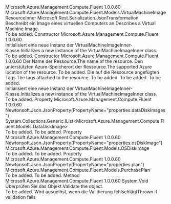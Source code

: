 <Type Name="VirtualMachineImageInner" FullName="Microsoft.Azure.Management.Compute.Fluent.Models.VirtualMachineImageInner">
  <TypeSignature Language="C#" Value="public class VirtualMachineImageInner : Microsoft.Azure.Management.Compute.Fluent.Models.VirtualMachineImageResourceInner" />
  <TypeSignature Language="ILAsm" Value=".class public auto ansi beforefieldinit VirtualMachineImageInner extends Microsoft.Azure.Management.Compute.Fluent.Models.VirtualMachineImageResourceInner" />
  <TypeSignature Language="DocId" Value="T:Microsoft.Azure.Management.Compute.Fluent.Models.VirtualMachineImageInner" />
  <TypeSignature Language="VB.NET" Value="Public Class VirtualMachineImageInner&#xA;Inherits VirtualMachineImageResourceInner" />
  <TypeSignature Language="F#" Value="type VirtualMachineImageInner = class&#xA;    inherit VirtualMachineImageResourceInner" />
  <AssemblyInfo>
    <AssemblyName>Microsoft.Azure.Management.Compute.Fluent</AssemblyName>
    <AssemblyVersion>1.0.0.60</AssemblyVersion>
  </AssemblyInfo>
  <Base>
    <BaseTypeName>Microsoft.Azure.Management.Compute.Fluent.Models.VirtualMachineImageResourceInner</BaseTypeName>
  </Base>
  <Interfaces />
  <Attributes>
    <Attribute>
      <AttributeName>Microsoft.Rest.Serialization.JsonTransformation</AttributeName>
    </Attribute>
  </Attributes>
  <Docs>
    <summary>
            <span data-ttu-id="b199b-101">Beschreibt ein Image eines virtuellen Computers an.</span><span class="sxs-lookup"><span data-stu-id="b199b-101">Describes a Virtual Machine Image.</span></span>
            </summary>
    <remarks>To be added.</remarks>
  </Docs>
  <Members>
    <Member MemberName=".ctor">
      <MemberSignature Language="C#" Value="public VirtualMachineImageInner ();" />
      <MemberSignature Language="ILAsm" Value=".method public hidebysig specialname rtspecialname instance void .ctor() cil managed" />
      <MemberSignature Language="DocId" Value="M:Microsoft.Azure.Management.Compute.Fluent.Models.VirtualMachineImageInner.#ctor" />
      <MemberSignature Language="VB.NET" Value="Public Sub New ()" />
      <MemberType>Constructor</MemberType>
      <AssemblyInfo>
        <AssemblyName>Microsoft.Azure.Management.Compute.Fluent</AssemblyName>
        <AssemblyVersion>1.0.0.60</AssemblyVersion>
      </AssemblyInfo>
      <Parameters />
      <Docs>
        <summary>
            <span data-ttu-id="b199b-102">Initialisiert eine neue Instanz der VirtualMachineImageInner-Klasse.</span><span class="sxs-lookup"><span data-stu-id="b199b-102">Initializes a new instance of the VirtualMachineImageInner class.</span></span>
            </summary>
        <remarks>To be added.</remarks>
      </Docs>
    </Member>
    <Member MemberName=".ctor">
      <MemberSignature Language="C#" Value="public VirtualMachineImageInner (string name, string location, string id = null, System.Collections.Generic.IDictionary&lt;string,string&gt; tags = null, Microsoft.Azure.Management.Compute.Fluent.Models.PurchasePlan plan = null, Microsoft.Azure.Management.Compute.Fluent.Models.OSDiskImage osDiskImage = null, System.Collections.Generic.IList&lt;Microsoft.Azure.Management.Compute.Fluent.Models.DataDiskImage&gt; dataDiskImages = null);" />
      <MemberSignature Language="ILAsm" Value=".method public hidebysig specialname rtspecialname instance void .ctor(string name, string location, string id, class System.Collections.Generic.IDictionary`2&lt;string, string&gt; tags, class Microsoft.Azure.Management.Compute.Fluent.Models.PurchasePlan plan, class Microsoft.Azure.Management.Compute.Fluent.Models.OSDiskImage osDiskImage, class System.Collections.Generic.IList`1&lt;class Microsoft.Azure.Management.Compute.Fluent.Models.DataDiskImage&gt; dataDiskImages) cil managed" />
      <MemberSignature Language="DocId" Value="M:Microsoft.Azure.Management.Compute.Fluent.Models.VirtualMachineImageInner.#ctor(System.String,System.String,System.String,System.Collections.Generic.IDictionary{System.String,System.String},Microsoft.Azure.Management.Compute.Fluent.Models.PurchasePlan,Microsoft.Azure.Management.Compute.Fluent.Models.OSDiskImage,System.Collections.Generic.IList{Microsoft.Azure.Management.Compute.Fluent.Models.DataDiskImage})" />
      <MemberSignature Language="F#" Value="new Microsoft.Azure.Management.Compute.Fluent.Models.VirtualMachineImageInner : string * string * string * System.Collections.Generic.IDictionary&lt;string, string&gt; * Microsoft.Azure.Management.Compute.Fluent.Models.PurchasePlan * Microsoft.Azure.Management.Compute.Fluent.Models.OSDiskImage * System.Collections.Generic.IList&lt;Microsoft.Azure.Management.Compute.Fluent.Models.DataDiskImage&gt; -&gt; Microsoft.Azure.Management.Compute.Fluent.Models.VirtualMachineImageInner" Usage="new Microsoft.Azure.Management.Compute.Fluent.Models.VirtualMachineImageInner (name, location, id, tags, plan, osDiskImage, dataDiskImages)" />
      <MemberType>Constructor</MemberType>
      <AssemblyInfo>
        <AssemblyName>Microsoft.Azure.Management.Compute.Fluent</AssemblyName>
        <AssemblyVersion>1.0.0.60</AssemblyVersion>
      </AssemblyInfo>
      <Parameters>
        <Parameter Name="name" Type="System.String" />
        <Parameter Name="location" Type="System.String" />
        <Parameter Name="id" Type="System.String" />
        <Parameter Name="tags" Type="System.Collections.Generic.IDictionary&lt;System.String,System.String&gt;" />
        <Parameter Name="plan" Type="Microsoft.Azure.Management.Compute.Fluent.Models.PurchasePlan" />
        <Parameter Name="osDiskImage" Type="Microsoft.Azure.Management.Compute.Fluent.Models.OSDiskImage" />
        <Parameter Name="dataDiskImages" Type="System.Collections.Generic.IList&lt;Microsoft.Azure.Management.Compute.Fluent.Models.DataDiskImage&gt;" />
      </Parameters>
      <Docs>
        <param name="name"><span data-ttu-id="b199b-103">Der Name der Ressource.</span><span class="sxs-lookup"><span data-stu-id="b199b-103">The name of the resource.</span></span></param>
        <param name="location"><span data-ttu-id="b199b-104">Den unterstützten Azure-Speicherort der Ressource.</span><span class="sxs-lookup"><span data-stu-id="b199b-104">The supported Azure location of the resource.</span></span></param>
        <param name="id">To be added.</param>
        <param name="tags"><span data-ttu-id="b199b-105">Die auf die Ressource angefügten Tags.</span><span class="sxs-lookup"><span data-stu-id="b199b-105">The tags attached to the resource.</span></span></param>
        <param name="plan">To be added.</param>
        <param name="osDiskImage">To be added.</param>
        <param name="dataDiskImages">To be added.</param>
        <summary>
            <span data-ttu-id="b199b-106">Initialisiert eine neue Instanz der VirtualMachineImageInner-Klasse.</span><span class="sxs-lookup"><span data-stu-id="b199b-106">Initializes a new instance of the VirtualMachineImageInner class.</span></span>
            </summary>
        <remarks>To be added.</remarks>
      </Docs>
    </Member>
    <Member MemberName="DataDiskImages">
      <MemberSignature Language="C#" Value="public System.Collections.Generic.IList&lt;Microsoft.Azure.Management.Compute.Fluent.Models.DataDiskImage&gt; DataDiskImages { get; set; }" />
      <MemberSignature Language="ILAsm" Value=".property instance class System.Collections.Generic.IList`1&lt;class Microsoft.Azure.Management.Compute.Fluent.Models.DataDiskImage&gt; DataDiskImages" />
      <MemberSignature Language="DocId" Value="P:Microsoft.Azure.Management.Compute.Fluent.Models.VirtualMachineImageInner.DataDiskImages" />
      <MemberSignature Language="VB.NET" Value="Public Property DataDiskImages As IList(Of DataDiskImage)" />
      <MemberSignature Language="F#" Value="member this.DataDiskImages : System.Collections.Generic.IList&lt;Microsoft.Azure.Management.Compute.Fluent.Models.DataDiskImage&gt; with get, set" Usage="Microsoft.Azure.Management.Compute.Fluent.Models.VirtualMachineImageInner.DataDiskImages" />
      <MemberType>Property</MemberType>
      <AssemblyInfo>
        <AssemblyName>Microsoft.Azure.Management.Compute.Fluent</AssemblyName>
        <AssemblyVersion>1.0.0.60</AssemblyVersion>
      </AssemblyInfo>
      <Attributes>
        <Attribute>
          <AttributeName>Newtonsoft.Json.JsonProperty(PropertyName="properties.dataDiskImages")</AttributeName>
        </Attribute>
      </Attributes>
      <ReturnValue>
        <ReturnType>System.Collections.Generic.IList&lt;Microsoft.Azure.Management.Compute.Fluent.Models.DataDiskImage&gt;</ReturnType>
      </ReturnValue>
      <Docs>
        <summary />
        <value>To be added.</value>
        <remarks>To be added.</remarks>
      </Docs>
    </Member>
    <Member MemberName="OsDiskImage">
      <MemberSignature Language="C#" Value="public Microsoft.Azure.Management.Compute.Fluent.Models.OSDiskImage OsDiskImage { get; set; }" />
      <MemberSignature Language="ILAsm" Value=".property instance class Microsoft.Azure.Management.Compute.Fluent.Models.OSDiskImage OsDiskImage" />
      <MemberSignature Language="DocId" Value="P:Microsoft.Azure.Management.Compute.Fluent.Models.VirtualMachineImageInner.OsDiskImage" />
      <MemberSignature Language="VB.NET" Value="Public Property OsDiskImage As OSDiskImage" />
      <MemberSignature Language="F#" Value="member this.OsDiskImage : Microsoft.Azure.Management.Compute.Fluent.Models.OSDiskImage with get, set" Usage="Microsoft.Azure.Management.Compute.Fluent.Models.VirtualMachineImageInner.OsDiskImage" />
      <MemberType>Property</MemberType>
      <AssemblyInfo>
        <AssemblyName>Microsoft.Azure.Management.Compute.Fluent</AssemblyName>
        <AssemblyVersion>1.0.0.60</AssemblyVersion>
      </AssemblyInfo>
      <Attributes>
        <Attribute>
          <AttributeName>Newtonsoft.Json.JsonProperty(PropertyName="properties.osDiskImage")</AttributeName>
        </Attribute>
      </Attributes>
      <ReturnValue>
        <ReturnType>Microsoft.Azure.Management.Compute.Fluent.Models.OSDiskImage</ReturnType>
      </ReturnValue>
      <Docs>
        <summary />
        <value>To be added.</value>
        <remarks>To be added.</remarks>
      </Docs>
    </Member>
    <Member MemberName="Plan">
      <MemberSignature Language="C#" Value="public Microsoft.Azure.Management.Compute.Fluent.Models.PurchasePlan Plan { get; set; }" />
      <MemberSignature Language="ILAsm" Value=".property instance class Microsoft.Azure.Management.Compute.Fluent.Models.PurchasePlan Plan" />
      <MemberSignature Language="DocId" Value="P:Microsoft.Azure.Management.Compute.Fluent.Models.VirtualMachineImageInner.Plan" />
      <MemberSignature Language="VB.NET" Value="Public Property Plan As PurchasePlan" />
      <MemberSignature Language="F#" Value="member this.Plan : Microsoft.Azure.Management.Compute.Fluent.Models.PurchasePlan with get, set" Usage="Microsoft.Azure.Management.Compute.Fluent.Models.VirtualMachineImageInner.Plan" />
      <MemberType>Property</MemberType>
      <AssemblyInfo>
        <AssemblyName>Microsoft.Azure.Management.Compute.Fluent</AssemblyName>
        <AssemblyVersion>1.0.0.60</AssemblyVersion>
      </AssemblyInfo>
      <Attributes>
        <Attribute>
          <AttributeName>Newtonsoft.Json.JsonProperty(PropertyName="properties.plan")</AttributeName>
        </Attribute>
      </Attributes>
      <ReturnValue>
        <ReturnType>Microsoft.Azure.Management.Compute.Fluent.Models.PurchasePlan</ReturnType>
      </ReturnValue>
      <Docs>
        <summary />
        <value>To be added.</value>
        <remarks>To be added.</remarks>
      </Docs>
    </Member>
    <Member MemberName="Validate">
      <MemberSignature Language="C#" Value="public override void Validate ();" />
      <MemberSignature Language="ILAsm" Value=".method public hidebysig virtual instance void Validate() cil managed" />
      <MemberSignature Language="DocId" Value="M:Microsoft.Azure.Management.Compute.Fluent.Models.VirtualMachineImageInner.Validate" />
      <MemberSignature Language="VB.NET" Value="Public Overrides Sub Validate ()" />
      <MemberSignature Language="F#" Value="override this.Validate : unit -&gt; unit" Usage="virtualMachineImageInner.Validate " />
      <MemberType>Method</MemberType>
      <AssemblyInfo>
        <AssemblyName>Microsoft.Azure.Management.Compute.Fluent</AssemblyName>
        <AssemblyVersion>1.0.0.60</AssemblyVersion>
      </AssemblyInfo>
      <ReturnValue>
        <ReturnType>System.Void</ReturnType>
      </ReturnValue>
      <Parameters />
      <Docs>
        <summary>
            <span data-ttu-id="b199b-107">Überprüfen Sie das Objekt.</span><span class="sxs-lookup"><span data-stu-id="b199b-107">Validate the object.</span></span>
            </summary>
        <remarks>To be added.</remarks>
        <exception cref="T:Microsoft.Rest.ValidationException">
            <span data-ttu-id="b199b-108">Wird ausgelöst, wenn die Validierung fehlschlägt</span><span class="sxs-lookup"><span data-stu-id="b199b-108">Thrown if validation fails</span></span>
            </exception>
      </Docs>
    </Member>
  </Members>
</Type>